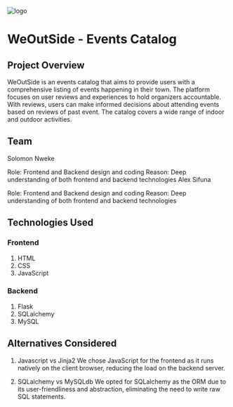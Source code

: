 ![logo](https://github.com/Solomonuche/WeOutside/assets/24822934/f212eede-7fd7-4d66-8e38-069f05695bfd)
# WeOutSide - Events Catalog
## Project Overview
WeOutSide is an events catalog that aims to provide users with a comprehensive listing of events happening in their town.
The platform focuses on user reviews and experiences to hold organizers accountable.
With reviews, users can make informed decisions about attending events based on reviews of past event.
The catalog covers a wide range of indoor and outdoor activities.

## Team
Solomon Nweke

Role: Frontend and Backend design and coding
Reason: Deep understanding of both frontend and backend technologies
Alex Sifuna

Role: Frontend and Backend design and coding
Reason: Deep understanding of both frontend and backend technologies

## Technologies Used
### Frontend
1. HTML
2. CSS
3. JavaScript
### Backend
1. Flask
2. SQLalchemy
3. MySQL

## Alternatives Considered
1. Javascript vs Jinja2
We chose JavaScript for the frontend as it runs natively on the client browser, reducing the load on the backend server.

2. SQLalchemy vs MySQLdb
We opted for SQLalchemy as the ORM due to its user-friendliness and abstraction, eliminating the need to write raw SQL statements.
